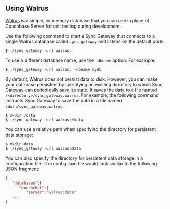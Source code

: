 ## Using Walrus

[Walrus](https://github.com/couchbaselabs/walrus) is a simple, in-memory database that you can use in place of Couchbase Server for unit testing during development.

Use the following command to start a Sync Gateway that connects to a single Walrus database called `sync_gateway` and listens on the default ports:

```
$ ./sync_gateway -url walrus:
```
    
To use a different database name, use the `-dbname` option. For example:

```
$ ./sync_gateway -url walrus: -dbname mydb
```

By default, Walrus does not persist data to disk. However, you can make your database persistent by specifying an existing directory to which Sync Gateway can periodically save its state. It saves the data to a file named `/<directory>/sync_gateway.walrus`. For example, the following command instructs Sync Gateway to save the data in a file named `/data/sync_gateway.walrus`:

```
$ mkdir /data
$ ./sync_gateway -url walrus:/data
```
 
You can  use a relative path when specifying the directory for persistent data storage:

```
$ mkdir data
$ ./sync_gateway -url walrus:data
```    
 
You can also specify the directory for persistent data storage in a configuration file. The config.json file would look similar to the following JSON fragment:

```json
{
   "databases":{
      "couchchat":{
         "server":"walrus:data"         
   ...
}
```
